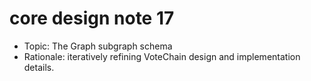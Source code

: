 # core design note 17

- Topic: The Graph subgraph schema
- Rationale: iteratively refining VoteChain design and implementation details.
